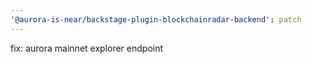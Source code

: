```yaml
---
'@aurora-is-near/backstage-plugin-blockchainradar-backend': patch
---
```


fix: aurora mainnet explorer endpoint
